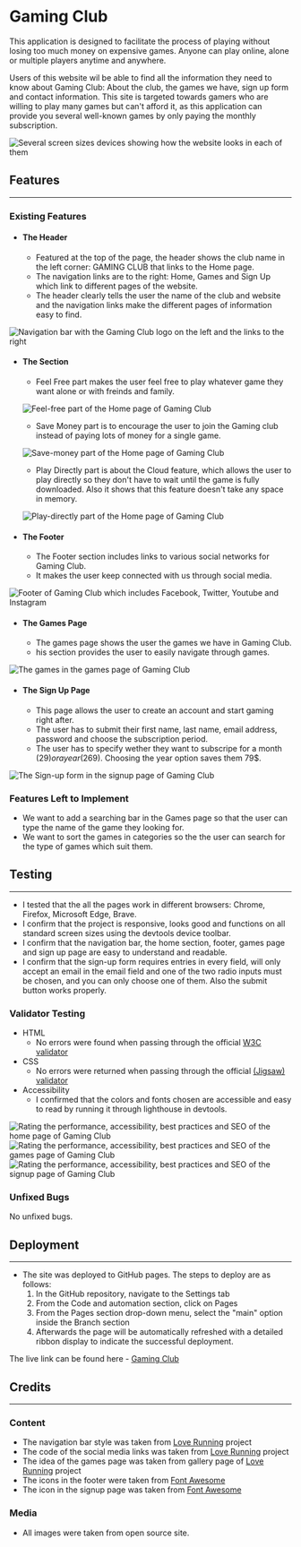 # Gaming Club

This application is designed to facilitate the process of playing without losing too much money on expensive games. Anyone can play online, alone or multiple players anytime and anywhere.

Users of this website wil be able to find all the information they need to know about Gaming Club: About the club, the games we have, sign up form and contact information. This site is targeted towards gamers who are willing to play many games but can't afford it, as this application can provide you several well-known games by only paying the monthly subscription.

![Several screen sizes devices showing how the website looks in each of them](assets/images/Responsive-gaming-club.png)

## Features
----

### Existing Features

+ #### The Header
    + Featured at the top of the page, the header shows the club name in the left corner: GAMING CLUB that links to the Home page.
    + The navigation links are to the right: Home, Games and Sign Up which link to different pages of the website.
    + The header clearly tells the user the name of the club and website and the navigation links make the different pages of information easy to find.

![Navigation bar with the Gaming Club logo on the left and the links to the right](assets/images/Navigation-gaming-club.png)

+ #### The Section
    + Feel Free part makes the user feel free to play whatever game they want alone or with freinds and family.

    ![Feel-free part of the Home page of Gaming Club](assets/images/Feel-free-gaming-club.png)

    + Save Money part is to encourage the user to join the Gaming club instead of paying lots of money for a single game.

    ![Save-money part of the Home page of Gaming Club](assets/images/Save-money-gaming-club.png)

    + Play Directly part is about the Cloud feature, which allows the user to play directly so they don't have to wait until the game is fully downloaded. Also it shows that this feature doesn't take any space in memory.

    ![Play-directly part of the Home page of Gaming Club](assets/images/Play-directly-gaming-club.png)

+ #### The Footer
    + The Footer section includes links to various social networks for Gaming Club.
    + It makes the user keep connected with us through social media.

![Footer of Gaming Club which includes Facebook, Twitter, Youtube and Instagram](assets/images/Footer-gaming-club.png)

+ #### The Games Page
    + The games page shows the user the games we have in Gaming Club.
    + his section provides the user to easily navigate through games.

![The games in the games page of Gaming Club](assets/images/Games-gaming-club.png)

+ #### The Sign Up Page
    + This page allows the user to create an account and start gaming right after.
    + The user has to submit their first name, last name, email address, password and choose the subscription period.
    + The user has to specify wether they want to subscripe for a month (29$) or a year (269$). Choosing the year option saves them 79$.

![The Sign-up form in the signup page of Gaming Club](assets/images/Sign-up-gaming-club.png)

### Features Left to Implement
+ We want to add a searching bar in the Games page so that the user can type the name of the game they looking for.
+ We want to sort the games in categories so the the user can search for the type of games which suit them.

## Testing
----
+ I tested that the all the pages work in different browsers: Chrome, Firefox, Microsoft Edge, Brave.
+ I confirm that the project is responsive, looks good and functions on all standard screen sizes using the devtools device toolbar.
+ I confirm that the navigation bar, the home section, footer, games page and sign up page are easy to understand and readable.
+ I confirm that the sign-up form requires entries in every field, will only accept an email in the email field and one of the two radio inputs must be chosen, and you can only choose one of them. Also the submit button works properly.

### Validator Testing
+ HTML
    + No errors were found when passing through the official [W3C validator](https://validator.w3.org/nu/?doc=https%3A%2F%2Fgeorgehazaka.github.io%2FGaming-Club%2F)
+ CSS
    + No errors were returned when passing through the official [(Jigsaw) validator](https://jigsaw.w3.org/css-validator)
+ Accessibility
    + I confirmed that the colors and fonts chosen are accessible and easy to read by running it through lighthouse in devtools.

![Rating the performance, accessibility, best practices and SEO of the home page of Gaming Club](assets/images/Home-gaming-club-lighthouse.png)
![Rating the performance, accessibility, best practices and SEO of the games page of Gaming Club](assets/images/Games-gaming-club-lighthouse.png)
![Rating the performance, accessibility, best practices and SEO of the signup page of Gaming Club](assets/images/Sign-up-gaming-club-lighthouse.png)

### Unfixed Bugs
No unfixed bugs.

## Deployment
----
+ The site was deployed to GitHub pages. The steps to deploy are as follows:
    1. In the GitHub repository, navigate to the Settings tab
    2. From the Code and automation section, click on Pages
    3. From the Pages section drop-down menu, select the "main" option inside the Branch section
    4. Afterwards the page will be automatically refreshed with a detailed ribbon display to indicate the successful deployment.

The live link can be found here - [Gaming Club](https://georgehazaka.github.io/Gaming-Club/)

## Credits
----

### Content
+ The navigation bar style was taken from [Love Running](https://code-institute-org.github.io/love-running-2.0/) project
+ The code of the social media links was taken from [Love Running](https://code-institute-org.github.io/love-running-2.0/) project
+ The idea of the games page was taken from gallery page of [Love Running](https://code-institute-org.github.io/love-running-2.0/) project
+ The icons in the footer were taken from [Font Awesome](https://fontawesome.com/)
+ The icon in the signup page was taken from [Font Awesome](https://fontawesome.com/)

### Media
+ All images were taken from open source site.